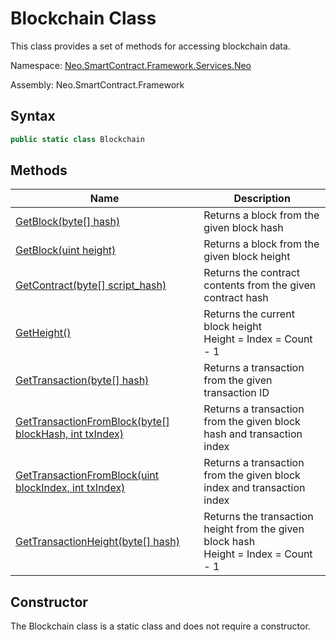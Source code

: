 # Blockchain Class

This class provides a set of methods for accessing blockchain data.

Namespace: [Neo.SmartContract.Framework.Services.Neo](../neo.md)

Assembly: Neo.SmartContract.Framework

## Syntax

```c#
public static class Blockchain
```

## Methods

| Name | Description |
| ---------------------------------------- | -------------------- |
| [GetBlock(byte[] hash)](Blockchain/GetBlock.md) | Returns a block from the given block hash      |
| [GetBlock(uint height)](Blockchain/GetBlock2.md) | Returns a block from the given block height          |
| [GetContract(byte[] script_hash)](Blockchain/GetContract.md) | Returns the contract contents from the given contract hash  |
| [GetHeight()](Blockchain/GetHeight.md)   | Returns the current block height<br>Height = Index = Count - 1 |
| [GetTransaction(byte[] hash)](Blockchain/GetTransaction.md) | Returns a transaction from the given transaction ID         |
| [GetTransactionFromBlock(byte[] blockHash, int txIndex)](Blockchain/GetTransactionFromBlock.md) | Returns a transaction from the given block hash and transaction index |
| [GetTransactionFromBlock(uint blockIndex, int txIndex)](Blockchain/GetTransactionFromBlock2.md) | Returns a transaction from the given block index and transaction index |
| [GetTransactionHeight(byte[] hash)](Blockchain/GetTransactionHeight.md) | Returns the transaction height from the given block hash<br>Height = Index = Count - 1 |

## Constructor

The Blockchain class is a static class and does not require a constructor.
